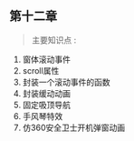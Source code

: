 ##  第十二章  
>   主要知识点 :   
1. 窗体滚动事件   
2. scroll属性   
3. 封装一个滚动事件的函数  
4. 封装缓动动画   
5. 固定吸顶导航 
6. 手风琴特效    
7. 仿360安全卫士开机弹窗动画 
